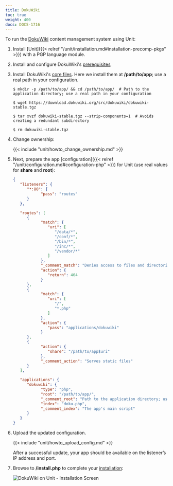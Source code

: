 ```yaml
---
title: DokuWiki
toc: true
weight: 400
docs: DOCS-1716
---
```


To run the [DokuWiki](https://www.dokuwiki.org) content management system
using Unit:

1. Install [Unit]({{< relref "/unit/installation.md#installation-precomp-pkgs" >}}) with a PGP language module.

2. Install and configure DokuWiki's [prerequisites](https://www.dokuwiki.org/requirements)

3. Install DokuWiki's [core files](https://www.dokuwiki.org/install). Here we install them at **/path/to/app**;
   use a real path in your configuration.

   ```console
   $ mkdir -p /path/to/app/ && cd /path/to/app/  # Path to the application directory; use a real path in your configuration
   ```

   ```console
   $ wget https://download.dokuwiki.org/src/dokuwiki/dokuwiki-stable.tgz
   ```

   ```console
   $ tar xvzf dokuwiki-stable.tgz --strip-components=1  # Avoids creating a redundant subdirectory
   ```

   ```console
   $ rm dokuwiki-stable.tgz
   ```

4. Change ownership:

   {{< include "unit/howto_change_ownership.md" >}}

5. Next, prepare the app
   [configuration]({{< relref "/unit/configuration.md#configuration-php" >}})
   for Unit (use real values for **share** and **root**):

   ```json
   {
      "listeners": {
         "*:80": {
               "pass": "routes"
         }
      },

      "routes": [
         {
               "match": {
                  "uri": [
                     "/data/*",
                     "/conf/*",
                     "/bin/*",
                     "/inc/*",
                     "/vendor/*"
                  ]
               },
               "_comment_match": "Denies access to files and directories best kept private",
               "action": {
                  "return": 404
               }
         },
         {
               "match": {
                  "uri": [
                     "/",
                     "*.php"
                  ]
               },
               "action": {
                  "pass": "applications/dokuwiki"
               }
         },
         {
               "action": {
                  "share": "/path/to/app$uri"
               },
               "_comment_action": "Serves static files"
         }
      ],

      "applications": {
         "dokuwiki": {
               "type": "php",
               "root": "/path/to/app/",
               "_comment_root": "Path to the application directory; use a real path in your configuration",
               "index": "doku.php",
               "_comment_index": "The app's main script"
         }
      }
   }
   ```

6. Upload the updated configuration.

   {{< include "unit/howto_upload_config.md" >}}

   After a successful update, your app should be available on the listener’s IP
   address and port.

7. Browse to **/install.php** to complete your [installation](https://www.dokuwiki.org/installer):

   ![DokuWiki on Unit - Installation Screen](/unit/images/dokuwiki.png)
